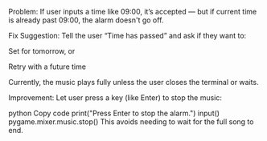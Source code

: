 Problem: If user inputs a time like 09:00, it’s accepted — but if current time is already past 09:00, the alarm doesn't go off.

Fix Suggestion:
Tell the user “Time has passed” and ask if they want to:

Set for tomorrow, or

Retry with a future time





Currently, the music plays fully unless the user closes the terminal or waits.

Improvement:
Let user press a key (like Enter) to stop the music:

python
Copy code
print("Press Enter to stop the alarm.")
input()
pygame.mixer.music.stop()
This avoids needing to wait for the full song to end.










